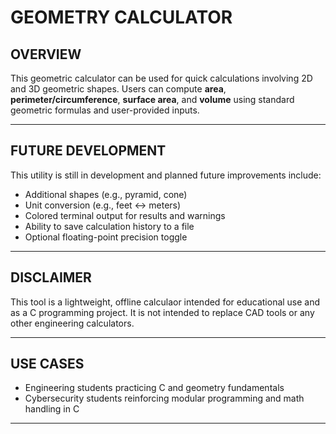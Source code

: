 # GEOMETRY CALCULATOR

## OVERVIEW

This geometric calculator can be used for quick calculations involving 2D and 3D geometric shapes. Users can compute **area**, **perimeter/circumference**, **surface area**, and **volume** using standard geometric formulas and user-provided inputs.

---

## FUTURE DEVELOPMENT

This utility is still in development and planned future improvements include:

- Additional shapes (e.g., pyramid, cone)
- Unit conversion (e.g., feet ↔ meters)
- Colored terminal output for results and warnings
- Ability to save calculation history to a file
- Optional floating-point precision toggle

---

## DISCLAIMER

This tool is a lightweight, offline calculaor intended for educational use and as a C programming project. It is not intended to replace CAD tools or any other engineering calculators.

---

## USE CASES

- Engineering students practicing C and geometry fundamentals
- Cybersecurity students reinforcing modular programming and math handling in C

---
